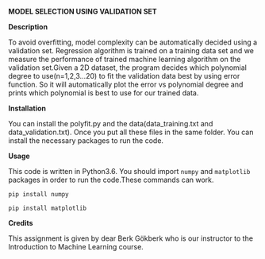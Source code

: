 **MODEL SELECTION USING VALIDATION SET**

**Description**

To avoid overfitting, model complexity can be automatically decided using a validation set. Regression algorithm is trained on a training data set and we measure the performance of trained machine learning algorithm on the validation set.Given a 2D dataset, the program decides which polynomial degree to use(n=1,2,3…20) to fit the validation data best by using error function. So it will automatically plot the error vs polynomial degree and prints which polynomial is best to use for our trained data.

**Installation**

You can install the polyfit.py and the data(data_training.txt and data_validation.txt). Once you put all these files in the same folder. You can install the necessary packages to run the code.

**Usage**

This code is written in Python3.6.
You should import `numpy` and `matplotlib` packages in order to run the code.These commands can work.

`pip install numpy`

`pip install matplotlib`

**Credits**

This assignment is given by dear Berk Gökberk who is our instructor to the Introduction to Machine Learning course.

